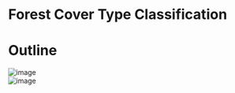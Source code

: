 # Forest Cover Type Classification

# Outline

![image](https://github.com/Noah-Yohannes/Covertype_Forest-Classification/assets/112534387/df402734-5255-4038-9f67-b64e7eb5fec6)
<br/>
![image](https://github.com/Noah-Yohannes/Covertype_Forest-Classification/assets/112534387/60305907-7111-406a-a74a-b0fde78ad4d0)




